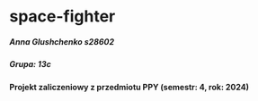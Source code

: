# space-fighter
##### Anna Glushchenko s28602
##### Grupa: 13c
#### Projekt zaliczeniowy z przedmiotu PPY (semestr: 4, rok: 2024)
